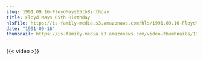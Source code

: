 ```yaml
---
slug: 1991.09.16-FloydMays65thBirthday
title: Floyd Mays 65th Birthday
hlsFile: https://is-family-media.s3.amazonaws.com/hls/1991.09.16-FloydMays65thBirthday/1991.09.16-FloydMays65thBirthday.m3u8
date: "1991-09-16"
thumbnail: https://is-family-media.s3.amazonaws.com/video-thumbnails/1991.09.16-FloydMays65thBirthday.png
---
```

{{< video >}}
